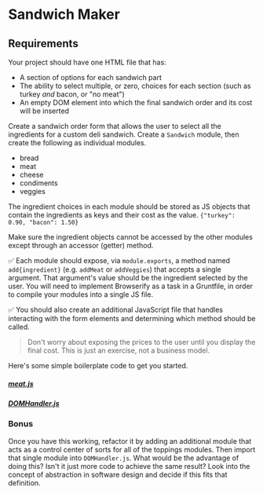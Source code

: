# Sandwich Maker

## Requirements

Your project should have one HTML file that has:

* A section of options for each sandwich part
* The ability to select multiple, or zero, choices for each section (such as
  turkey _and_ bacon, or "no meat")
* An empty DOM element into which the final sandwich order and its cost will be
  inserted

Create a sandwich order form that allows the user to select all the ingredients
for a custom deli sandwich. Create a `Sandwich` module, then create the
following as individual modules.

* bread
* meat
* cheese
* condiments
* veggies

The ingredient choices in each module should be stored as JS objects that
contain the ingredients as keys and their cost as the value. `{"turkey": 0.90,
"bacon": 1.50}`

Make sure the ingredient objects cannot be accessed by the other modules except
through an accessor (getter) method.

:white_check_mark: Each module should expose, via `module.exports`, a method named
`add{ingredient}` (e.g. `addMeat` or `addVeggies`) that accepts a single
argument. That argument's value should be the ingredient selected by the user.
You will need to implement Browserify as a task in a Gruntfile, in order to
compile your modules into a single JS file.

:white_check_mark: You should also create an additional JavaScript file that handles interacting
with the form elements and determining which method should be called.

> Don't worry about exposing the prices to the user until you display the final
> cost. This is just an exercise, not a business model.

Here's some simple boilerplate code to get you started.

##### [meat.js](assets/js/sample/meat.js)

##### [DOMHandler.js](assets/js/sample/DOMHandler.js)

### Bonus

Once you have this working, refactor it by adding an additional module that acts
as a control center of sorts for all of the toppings modules. Then import that
single module into `DOMHandler.js`. What would be the advantage of doing this?
Isn't it just more code to achieve the same result? Look into the concept of
abstraction in software design and decide if this fits that definition.